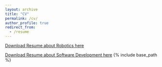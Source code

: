 ```yaml
---
layout: archive
title: "CV"
permalink: /cv/
author_profile: true
redirect_from:
  - /resume
---
```

[Download Resume about Robotics here](http://YexinZ1110.github.io/files/resume_robo_yexin.pdf)

[Download Resume about Software Development here](http://YexinZ1110.github.io/files/resume_sde_yexinz.pdf)
{% include base_path %}

<!--<h2>Education</h2>
<ul>
  <li>
    <span style="float: left;"><b>ShanghaiTech University</b></span>
    <span style="float: right;"><em>Sept.2019-Jun.2023</em></span>
    <br>
    Bachelor of Engineering in Electrical and Information Engineering
  </li>
  <li>
    <span style="float: left;"><b>University of Pennsylvania</b></span>
    <span style="float: right;"><em>Sept.2023-May.2025(expected)</em></span>
    <br>
    Master of Science in Engineering, Artificial Intelligence and Robotics
  </li>
</ul>


<h2>Work Experience</h2>
<ul>
  <li>
    <b>P&G</b>
    <span style="float: right;"><em>Remote</em></span>
    <br>
    Robotics Software Engineering Intern
    <span style="float: right;"><em>Mar. 2023-Present</em></span>
    <ul>
      <li>Developed and implemented a robust algorithm for recognizing multiple boxes in complex backgrounds based on point clouds and grayscale images using <b>Open3D</b>. Achieved an accuracy rate of 97.5%.</li>
      <li>Calculated the transformation matrix between the robot coordinate system and the camera coordinate system.</li>
      <li>Designed and created an efficient path-planning strategy model for a palletizing robot using <b>Matlab</b>.</li>
    </ul>
  </li>
  <li>
    <b>ShanghaiTech University</b>
    <span style="float: right;"><em>Shanghai, China</em></span>
    <br>
    Research Assistant
    <span style="float: right;"><em>June. 2021-June. 2023</em></span>
    <ul>
    <b>Acoustic Manipulation System Construction</b>
    <ul>
      <li> Built a 2500-channel phase-modulated square wave generator with FPGAs using Verilog.</li>
      <li> Developed a C++ program for oscilloscope data extraction, and real-time visualization of waveforms with a Butter-worth filter, resulting in an improvement of the Signal-to-Noise Ratio (SNR) by a factor of 11.5.
      <li> Teamed with 4 people to build an application with Qt, enhancing research efficiency by creating functions for real-time image display and recording, parameter settings, task execution, and experiment data storage.
      <li> Implemented an FPGA controller, enabling hologram updating at 11 FPS through CAN, facilitating bidirectional phase data transmission, and integrating real-time phase data visualization into the software interface.
      <li> Calibrated the micro camera with MATLAB, achieving average localization accuracy with only a 39 um error.

    </ul>
    <b>Micro-Robot Calibration System</b>
    <ul>
      <li>Engineered a software interface to control motor and needle hydrophone's movement efficiently, facilitating accurate calibration of the micro-robot system.</li>
      <li>Automated the acoustic field scanning process of the hydrophone, reducing scanning time by 80% through optimized software algorithms.</li>
      <li>Implemented advanced signal processing techniques using a Butterworth high-pass filter in <b>C++</b>, ensuring high-quality data analysis and visualization.</li>
      <li>Conducted image Jacobian matrix calibration using the least mean square method, ensuring exceptional system accuracy.</li>
    </ul>     
    </ul>
  </li>
</ul>


<h2>Publications</h2>>
  <ul>{% for post in site.publications %}
    {% include archive-single-cv.html %}
  {% endfor %}</ul>
  
<h2>Projects</h2>
  <ul>{% for post in site.projects %}
    {% include archive-single-cv.html %}
  {% endfor %}</ul>
  
<h2>Competition Experience</h2>
<ul>
  <li>
    <b>2021 Xilinx China Women in Technology Hackathon</b>
    <span style="float: right;"><em>Oct.2021</em></span>
    <br>
    Runner-up and Best Innovation Award in China Region
    <br>
    Winner in Shanghai Division 
    <ul>
      <li>Led a team to develop a smart line-tracking car using Xilinx PYNQ-Z2 FPGA development board.</li>
      <li>Implemented Joystick control, orientation guidance, obstacle avoidance, and trajectory tracking functions.</li>
      <li>Demonstrated innovative solutions for the visually impaired by combining voice recognition and Bluetooth remote control.</li>
    </ul>
  </li>
</ul>


<h2>Skills</h2>
<ul>
  <li><b>Languages:</b> 
  <br>
  C/C++, Python, MATLAB, JAVA, HTML/CSS, JavaScript, Verilog, VHDL</li>
  <li><b>Technologies:</b>
  <br>
  OpenCV, Qt, Open3D, Keil, Proteus, Git, LaTeX, Solidworks, Unity(Vuforia), Vivado, Multism, PSIM, CST</li>
   Node.js, Express.js, React.js, MongoDB, jQuery, Bootstrap，APIs，OpenCV, Qt, Open3D, Keil, Proteus, Git, LaTeX, Solidworks, Unity(Vuforia), Vivado, Multism, PSIM, CST</li> -->
</ul>

